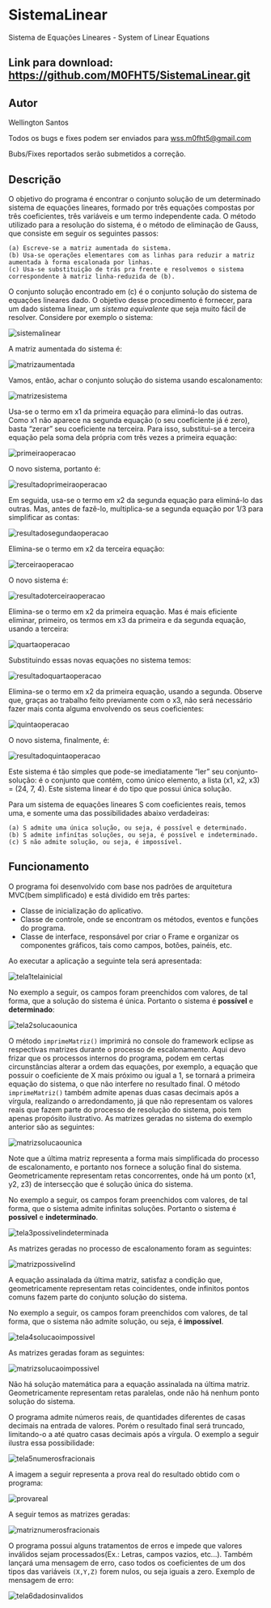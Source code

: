 # SistemaLinear
Sistema de Equações Lineares - System of Linear Equations

Link para download: 
https://github.com/M0FHT5/SistemaLinear.git
---
## Autor
Wellington Santos

Todos os bugs e fixes podem ser enviados para wss.m0fht5@gmail.com

Bubs/Fixes reportados serão submetidos a correção.

## Descrição
O objetivo do programa é encontrar o conjunto solução de um determinado sistema de equações lineares, formado por três equações compostas por três coeficientes, três variáveis e um termo independente cada. O método utilizado para a resolução do sistema, é o método de eliminação de Gauss, que consiste em seguir os seguintes passos:
```
(a) Escreve-se a matriz aumentada do sistema.
(b) Usa-se operações elementares com as linhas para reduzir a matriz aumentada à forma escalonada por linhas.
(c) Usa-se substituição de trás pra frente e resolvemos o sistema correspondente à matriz linha-reduzida de (b).
```   
O conjunto solução encontrado em (c) é o conjunto solução do sistema de equações lineares dado.
O objetivo desse procedimento é fornecer, para um dado sistema linear, um *sistema equivalente* que seja muito fácil de resolver. Considere por exemplo o sistema:

![sistemalinear](https://user-images.githubusercontent.com/34487807/33915097-9fa63e5c-df88-11e7-86be-42c6fefd8ba7.png)

A matriz aumentada do sistema é:

![matrizaumentada](https://user-images.githubusercontent.com/34487807/33916746-786b69bc-df91-11e7-8683-c6d8292fd629.png)

Vamos, então, achar o conjunto solução do sistema usando escalonamento:

![matrizesistema](https://user-images.githubusercontent.com/34487807/33916770-b2a80c7a-df91-11e7-9af5-a3488c916abf.png)

Usa-se o termo em x1 da primeira equação para eliminá-lo das outras. Como x1 não aparece na segunda equação (o seu coeficiente já é zero), basta “zerar” seu coeficiente na terceira. Para isso, substitui-se a terceira equação pela soma dela própria com três vezes a primeira equação:

![primeiraoperacao](https://user-images.githubusercontent.com/34487807/33916787-c7b92fb8-df91-11e7-8fdb-57b9b9ec8cb2.png)

O novo sistema, portanto é:

![resultadoprimeiraoperacao](https://user-images.githubusercontent.com/34487807/33916798-e1128bf8-df91-11e7-9854-8b1235465fb5.png)

Em seguida, usa-se o termo em x2 da segunda equação para eliminá-lo das outras. Mas, antes de fazê-lo, multiplica-se a segunda equação por 1/3 para simplificar as contas:

![resultadosegundaoperacao](https://user-images.githubusercontent.com/34487807/33916850-2ea6e544-df92-11e7-800a-56587a36034e.png)

Elimina-se o termo em x2 da terceira equação:

![terceiraoperacao](https://user-images.githubusercontent.com/34487807/33916875-492fd8e4-df92-11e7-8db6-1c5a19ea41a7.png)

O novo sistema é:

![resultadoterceiraoperacao](https://user-images.githubusercontent.com/34487807/33916889-5781f03a-df92-11e7-9277-b1c7c0f9104a.png)

Elimina-se o termo em x2 da primeira equação. Mas é mais eficiente eliminar, primeiro, os termos em x3 da primeira e da segunda equação, usando a terceira:

![quartaoperacao](https://user-images.githubusercontent.com/34487807/33916896-5f3bf37a-df92-11e7-96f0-53bc3b9272ba.png)

Substituindo essas novas equações no sistema temos:

![resultadoquartaoperacao](https://user-images.githubusercontent.com/34487807/33916959-b64b9490-df92-11e7-9ab8-021376fda25c.png)

Elimina-se o termo em x2 da primeira equação, usando a segunda. Observe que, graças ao trabalho feito previamente com o x3, não será necessário fazer mais conta alguma envolvendo os seus coeficientes:

![quintaoperacao](https://user-images.githubusercontent.com/34487807/33916980-cd2f749c-df92-11e7-9ba7-c7930f3cec39.png)

O novo sistema, finalmente, é:

![resultadoquintaoperacao](https://user-images.githubusercontent.com/34487807/33916987-d873efc2-df92-11e7-9aee-fd67a68ececd.png)

Este sistema é tão simples que pode-se imediatamente “ler” seu conjunto-solução: é o conjunto que contém, como único elemento, a lista (x1, x2, x3) = (24, 7, 4). Este sistema linear é do tipo que possui única solução.

Para um sistema de equações lineares S com coeficientes reais, temos uma, e somente uma das possibilidades abaixo verdadeiras:
```
(a) S admite uma única solução, ou seja, é possível e determinado.
(b) S admite infinítas soluções, ou seja, é possível e indeterminado.
(c) S não admite solução, ou seja, é impossível.
```
## Funcionamento

O programa foi desenvolvido com base nos padrões de arquitetura MVC(bem simplificado) e está dividido em três partes:
   - Classe de inicialização do aplicativo.
   - Classe de controle, onde se encontram os métodos, eventos e funções do programa.
   - Classe de interface, responsável por criar o Frame e organizar os componentes gráficos, tais como campos, botões, painéis, etc.

Ao executar a aplicação a seguinte tela será apresentada:

![tela1telainicial](https://user-images.githubusercontent.com/34487807/33921054-926e3148-dfa8-11e7-9e5a-dbde07f364a1.png)

No exemplo a seguir, os campos foram preenchidos com valores, de tal forma, que a solução do sistema é única. Portanto o sistema é **possível** e **determinado**:

![tela2solucaounica](https://user-images.githubusercontent.com/34487807/33921056-9294c574-dfa8-11e7-8806-7b3989f99de9.png)

O método `imprimeMatriz()` imprimirá no console do framework eclipse as respectivas matrizes durante o processo de escalonamento. Aqui devo frizar que os processos internos do programa, podem em certas circunstâncias alterar a ordem das equações, por exemplo, a equação que possuir o coeficiente de X mais próximo ou igual a 1, se tornará a primeira equação do sistema, o que não interfere no resultado final. O método `imprimeMatriz()` também admite apenas duas casas decimais após a vírgula, realizando o arredondamento, já que não representam os valores reais que fazem parte do processo de resolução do sistema, pois tem apenas propósito ilustrativo. As matrizes geradas no sistema do exemplo anterior são as seguintes:

![matrizsolucaounica](https://user-images.githubusercontent.com/34487807/33921052-9220672e-dfa8-11e7-84e1-ad811e21c9f3.png)

Note que a última matriz representa a forma mais simplificada do processo de escalonamento, e portanto nos fornece a solução final do sistema. Geometricamente representam retas concorrentes, onde há um ponto (x1, y2, z3) de intersecção que é solução única do sistema.

No exemplo a seguir, os campos foram preenchidos com valores, de tal forma, que o sistema admite infinitas soluções. Portanto o sistema é **possivel** e **indeterminado**.

![tela3possivelindeterminada](https://user-images.githubusercontent.com/34487807/33921057-92bac2d8-dfa8-11e7-9a0a-0b5eb77b31d3.png)

As matrizes geradas no processo de escalonamento foram as seguintes:

![matrizpossivelind](https://user-images.githubusercontent.com/34487807/33921062-93a85b10-dfa8-11e7-842d-7238bb440c33.png)

A equação assinalada da última matriz, satisfaz a condição que, geometricamente representam retas coincidentes, onde infinitos pontos comuns fazem parte do conjunto solução do sistema.

No exemplo a seguir, os campos foram preenchidos com valores, de tal forma, que o sistema não admite solução, ou seja, é **impossível**.

![tela4solucaoimpossivel](https://user-images.githubusercontent.com/34487807/33921058-92fe20fa-dfa8-11e7-974a-ac705b6c0a1a.png)

As matrizes geradas foram as seguintes:

![matrizsolucaoimpossivel](https://user-images.githubusercontent.com/34487807/33921051-91f7c58a-dfa8-11e7-99a1-db3c221fd41a.png)

Não há solução matemática para a equação assinalada na última matriz. Geometricamente representam retas paralelas, onde não há nenhum ponto solução do sistema.

O programa admite números reais, de quantidades diferentes de casas decimais na entrada de valores. Porém o resultado final será truncado, limitando-o a até quatro casas decimais após a vírgula. O exemplo a seguir ilustra essa possibilidade:

![tela5numerosfracionais](https://user-images.githubusercontent.com/34487807/33921059-932a2b1e-dfa8-11e7-8326-7ae91b19c8fa.png)

A imagem a seguir representa a prova real do resultado obtido com o programa:

![provareal](https://user-images.githubusercontent.com/34487807/33921053-9246e8fe-dfa8-11e7-95d5-d387a70bac23.png)

A seguir temos as matrizes geradas:

![matriznumerosfracionais](https://user-images.githubusercontent.com/34487807/33921061-93801d4e-dfa8-11e7-87dd-6b72326ffef2.png)

O programa possui alguns tratamentos de erros e impede que valores inválidos sejam processados(Ex.: Letras, campos vazios, etc...). Também lançará uma mensagem de erro, caso todos os coeficientes de um dos tipos das variáveis `(X,Y,Z)` forem nulos, ou seja iguais a zero. Exemplo de mensagem de erro:

![tela6dadosinvalidos](https://user-images.githubusercontent.com/34487807/33921060-9358d8a6-dfa8-11e7-90f4-6400ae5619bb.png)
